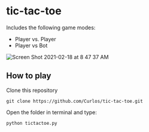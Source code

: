 tic-tac-toe
============

Includes the following game modes:

* Player vs. Player
* Player vs Bot

![Screen Shot 2021-02-18 at 8 47 37 AM](https://user-images.githubusercontent.com/41396365/108366091-f520de00-71c5-11eb-8cfd-2887e38a17ea.png)

How to play
------------
Clone this repository 
```
git clone https://github.com/Curlos/tic-tac-toe.git
```

Open the folder in terminal and type:
```
python tictactoe.py
```